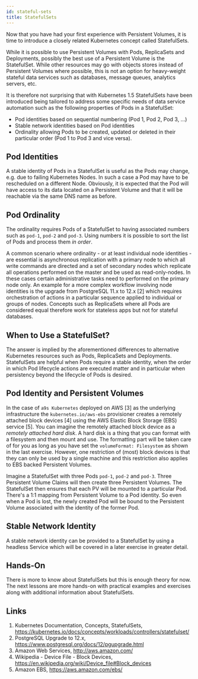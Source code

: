 ```yaml
---
id: stateful-sets
title: StatefulSets
---
```


Now that you have had your first experience with Persistent Volumes, it is time to introduce a closely related Kubernetes concept called StatefulSets.

While it is possible to use Persistent Volumes with Pods, ReplicaSets and Deployments, possibly the best use of a Persistent Volume is the StatefulSet. While other resources may go with objects stores instead of Persistent Volumes where possible, this is not an option for heavy-weight stateful data services such as databases, message queues, analytics servers, etc.

It is therefore not surprising that with Kubernetes 1.5 StatefulSets have been introduced being tailored to address some specific needs of data service automation such as the following properties of Pods in a StatefulSet:

* Pod identities based on sequential numbering (Pod 1, Pod 2, Pod 3, ...)
* Stable network identities based on Pod identities
* Ordinality allowing Pods to be created, updated or deleted in their particular order (Pod 1 to Pod 3 and vice versa).

## Pod Identities

A stable identity of Pods in a StatefulSet is useful as the Pods may change, e.g. due to failing Kubernetes Nodes. In such a case a Pod may have to be rescheduled on a different Node. Obviously, it is expected that the Pod will have access to its data located on a Persistent Volume and that it will be reachable via the same DNS name as before.

## Pod Ordinality

The ordinality requires Pods of a StatefulSet to having associated numbers such as `pod-1`, `pod-2` and `pod-3`. Using numbers it is possible to sort the list of Pods and process them *in order*.

A common scenario where ordinality - or at least individual node identities - are essential is asynchronous replication with a primary node to which all write commands are directed and a set of secondary nodes which replicate all operations performed on the master and be used as read-only-nodes. In these cases certain administrative tasks need to performed on the primary node only. An example for a more complex workflow involving node identities is the upgrade from PostgreSQL 11.x to 12.x [2] which requires orchestration of actions in a particular sequence applied to individual or groups of nodes. Concepts such as ReplicaSets where all Pods are considered equal therefore work for stateless apps but not for stateful databases.

## When to Use a StatefulSet?

The answer is implied by the aforementioned differences to alternative Kubernetes resources such as Pods, ReplicaSets and Deployments.
StatefulSets are helpful when Pods require a stable identity, when the order in which Pod lifecycle actions are executed matter and in particular when persistency beyond the lifecycle of Pods is desired.

## Pod Identity and Persistent Volumes

In the case of `a9s Kubernetes` deployed on AWS [3] as the underlying infrastructure the `kubernetes.io/aws-ebs` provisioner creates a remotely attached block devices [4] using the AWS Elastic Block Storage (EBS) service [5]. You can imagine the remotely attached block device as a *remotely attached hard disk*. A hard disk is a thing that you can format with a filesystem and then mount and use. The formatting part will be taken care of for you as long as you have set the `volumeFormat: Filesystem` as shown in the last exercise.
However, one restriction of (most) block devices is that they can only be used by a single machine and this restriction also applies to EBS backed Persistent Volumes.

Imagine a StatefulSet with three Pods `pod-1`, `pod-2` and `pod-3`. Three Persistent Volume Claims will then create three Persistent Volumes. The StatefulSet then ensures that each PV will be mounted to a particular Pod. There's a 1:1 mapping from Persistent Volume to a Pod identity. So even when a Pod is lost, the newly created Pod will be bound to the Persistent Volume associated with the identity of the former Pod.

## Stable Network Identity

A stable network identity can be provided to a StatefulSet by using a headless Service which will be covered in a later exercise in greater detail.

## Hands-On

There is more to know about StatefulSets but this is enough theory for now. The next lessons are more hands-on with practical examples and exercises along with additional information about StatefulSets.

## Links
1. Kubernetes Documentation, Concepts, StatefulSets, https://kubernetes.io/docs/concepts/workloads/controllers/statefulset/
2. PostgreSQL Upgrade to 12.x, https://www.postgresql.org/docs/12/pgupgrade.html
3. Amazon Web Services, http://aws.amazon.com/
4. Wikipedia - Device File - Block Devices, https://en.wikipedia.org/wiki/Device_file#Block_devices
5. Amazon EBS, https://aws.amazon.com/ebs/
